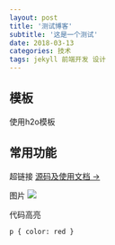 ```yaml
---
layout: post
title: '测试博客'
subtitle: '这是一个测试'
date: 2018-03-13
categories: 技术
tags: jekyll 前端开发 设计
---
```


## 模板

使用h2o模板

## 常用功能
超链接
[源码及使用文档 →](https://github.com/kaeyleo/jekyll-theme-H2O)

图片
![](http://on2171g4d.bkt.clouddn.com/jekyll-theme-h2o-realhome.jpg)

代码高亮

<pre><code class="language-css">p { color: red }</code></pre>